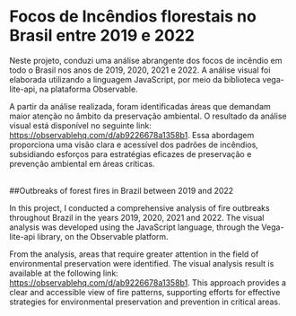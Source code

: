# Focos de Incêndios florestais no Brasil entre 2019 e 2022

Neste projeto, conduzi uma análise abrangente dos focos de incêndio em todo o Brasil nos anos de 2019, 2020, 2021 e 2022. A análise visual foi elaborada utilizando a linguagem JavaScript, por meio da biblioteca vega-lite-api, na plataforma Observable.<br/>

A partir da análise realizada, foram identificadas áreas que demandam maior atenção no âmbito da preservação ambiental. O resultado da análise visual está disponível no seguinte link: https://observablehq.com/d/ab9226678a1358b1. Essa abordagem proporciona uma visão clara e acessível dos padrões de incêndios, subsidiando esforços para estratégias eficazes de preservação e prevenção ambiental em áreas críticas.<br/>

<br/>
##Outbreaks of forest fires in Brazil between 2019 and 2022

In this project, I conducted a comprehensive analysis of fire outbreaks throughout Brazil in the years 2019, 2020, 2021 and 2022. The visual analysis was developed using the JavaScript language, through the Vega-lite-api library, on the Observable platform.<br/>

From the analysis, areas that require greater attention in the field of environmental preservation were identified. The visual analysis result is available at the following link: https://observablehq.com/d/ab9226678a1358b1. This approach provides a clear and accessible view of fire patterns, supporting efforts for effective strategies for environmental preservation and prevention in critical areas. <br/>
